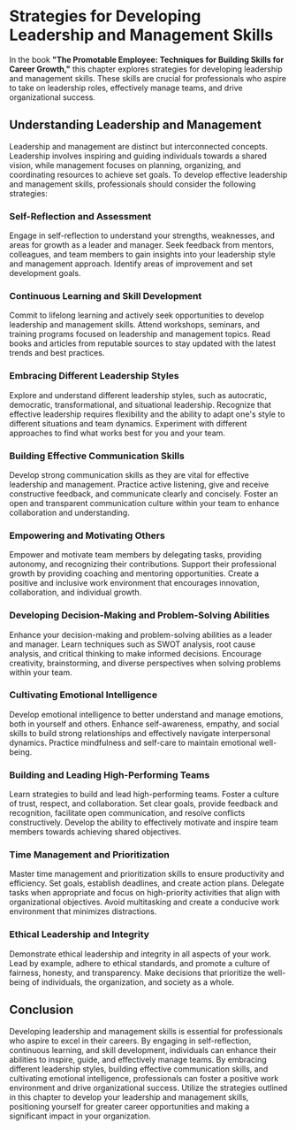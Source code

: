Strategies for Developing Leadership and Management Skills
===================================================================

In the book **"The Promotable Employee: Techniques for Building Skills for Career Growth,"** this chapter explores strategies for developing leadership and management skills. These skills are crucial for professionals who aspire to take on leadership roles, effectively manage teams, and drive organizational success.

Understanding Leadership and Management
---------------------------------------

Leadership and management are distinct but interconnected concepts. Leadership involves inspiring and guiding individuals towards a shared vision, while management focuses on planning, organizing, and coordinating resources to achieve set goals. To develop effective leadership and management skills, professionals should consider the following strategies:

### Self-Reflection and Assessment

Engage in self-reflection to understand your strengths, weaknesses, and areas for growth as a leader and manager. Seek feedback from mentors, colleagues, and team members to gain insights into your leadership style and management approach. Identify areas of improvement and set development goals.

### Continuous Learning and Skill Development

Commit to lifelong learning and actively seek opportunities to develop leadership and management skills. Attend workshops, seminars, and training programs focused on leadership and management topics. Read books and articles from reputable sources to stay updated with the latest trends and best practices.

### Embracing Different Leadership Styles

Explore and understand different leadership styles, such as autocratic, democratic, transformational, and situational leadership. Recognize that effective leadership requires flexibility and the ability to adapt one's style to different situations and team dynamics. Experiment with different approaches to find what works best for you and your team.

### Building Effective Communication Skills

Develop strong communication skills as they are vital for effective leadership and management. Practice active listening, give and receive constructive feedback, and communicate clearly and concisely. Foster an open and transparent communication culture within your team to enhance collaboration and understanding.

### Empowering and Motivating Others

Empower and motivate team members by delegating tasks, providing autonomy, and recognizing their contributions. Support their professional growth by providing coaching and mentoring opportunities. Create a positive and inclusive work environment that encourages innovation, collaboration, and individual growth.

### Developing Decision-Making and Problem-Solving Abilities

Enhance your decision-making and problem-solving abilities as a leader and manager. Learn techniques such as SWOT analysis, root cause analysis, and critical thinking to make informed decisions. Encourage creativity, brainstorming, and diverse perspectives when solving problems within your team.

### Cultivating Emotional Intelligence

Develop emotional intelligence to better understand and manage emotions, both in yourself and others. Enhance self-awareness, empathy, and social skills to build strong relationships and effectively navigate interpersonal dynamics. Practice mindfulness and self-care to maintain emotional well-being.

### Building and Leading High-Performing Teams

Learn strategies to build and lead high-performing teams. Foster a culture of trust, respect, and collaboration. Set clear goals, provide feedback and recognition, facilitate open communication, and resolve conflicts constructively. Develop the ability to effectively motivate and inspire team members towards achieving shared objectives.

### Time Management and Prioritization

Master time management and prioritization skills to ensure productivity and efficiency. Set goals, establish deadlines, and create action plans. Delegate tasks when appropriate and focus on high-priority activities that align with organizational objectives. Avoid multitasking and create a conducive work environment that minimizes distractions.

### Ethical Leadership and Integrity

Demonstrate ethical leadership and integrity in all aspects of your work. Lead by example, adhere to ethical standards, and promote a culture of fairness, honesty, and transparency. Make decisions that prioritize the well-being of individuals, the organization, and society as a whole.

Conclusion
----------

Developing leadership and management skills is essential for professionals who aspire to excel in their careers. By engaging in self-reflection, continuous learning, and skill development, individuals can enhance their abilities to inspire, guide, and effectively manage teams. By embracing different leadership styles, building effective communication skills, and cultivating emotional intelligence, professionals can foster a positive work environment and drive organizational success. Utilize the strategies outlined in this chapter to develop your leadership and management skills, positioning yourself for greater career opportunities and making a significant impact in your organization.
